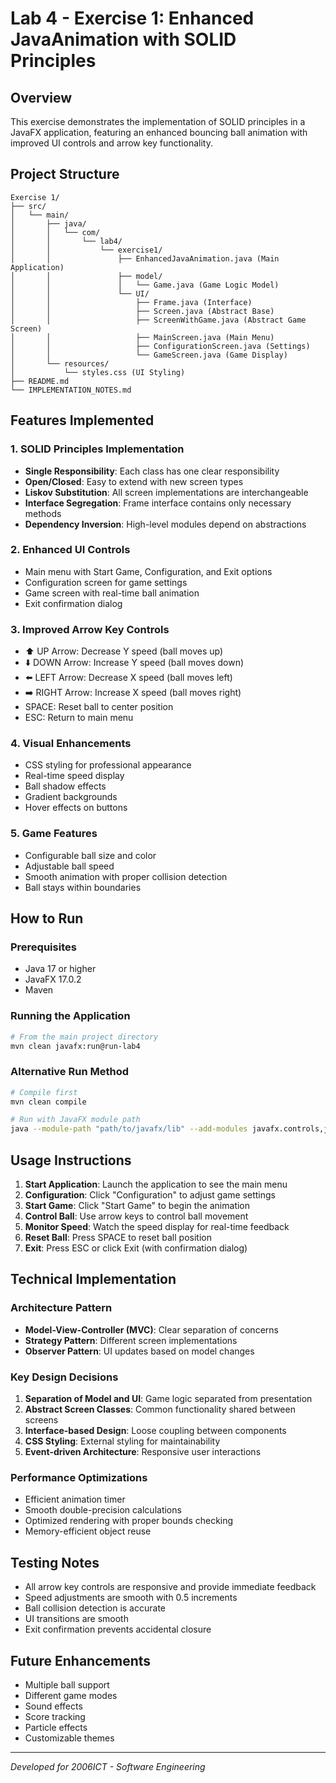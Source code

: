 # Lab 4 - Exercise 1: Enhanced JavaAnimation with SOLID Principles

## Overview
This exercise demonstrates the implementation of SOLID principles in a JavaFX application, featuring an enhanced bouncing ball animation with improved UI controls and arrow key functionality.

## Project Structure
```
Exercise 1/
├── src/
│   └── main/
│       ├── java/
│       │   └── com/
│       │       └── lab4/
│       │           └── exercise1/
│       │               ├── EnhancedJavaAnimation.java (Main Application)
│       │               ├── model/
│       │               │   └── Game.java (Game Logic Model)
│       │               └── UI/
│       │                   ├── Frame.java (Interface)
│       │                   ├── Screen.java (Abstract Base)
│       │                   ├── ScreenWithGame.java (Abstract Game Screen)
│       │                   ├── MainScreen.java (Main Menu)
│       │                   ├── ConfigurationScreen.java (Settings)
│       │                   └── GameScreen.java (Game Display)
│       └── resources/
│           └── styles.css (UI Styling)
├── README.md
└── IMPLEMENTATION_NOTES.md
```

## Features Implemented

### 1. **SOLID Principles Implementation**
- **Single Responsibility**: Each class has one clear responsibility
- **Open/Closed**: Easy to extend with new screen types
- **Liskov Substitution**: All screen implementations are interchangeable
- **Interface Segregation**: Frame interface contains only necessary methods
- **Dependency Inversion**: High-level modules depend on abstractions

### 2. **Enhanced UI Controls**
- Main menu with Start Game, Configuration, and Exit options
- Configuration screen for game settings
- Game screen with real-time ball animation
- Exit confirmation dialog

### 3. **Improved Arrow Key Controls**
- ⬆️ UP Arrow: Decrease Y speed (ball moves up)
- ⬇️ DOWN Arrow: Increase Y speed (ball moves down)
- ⬅️ LEFT Arrow: Decrease X speed (ball moves left)
- ➡️ RIGHT Arrow: Increase X speed (ball moves right)
- SPACE: Reset ball to center position
- ESC: Return to main menu

### 4. **Visual Enhancements**
- CSS styling for professional appearance
- Real-time speed display
- Ball shadow effects
- Gradient backgrounds
- Hover effects on buttons

### 5. **Game Features**
- Configurable ball size and color
- Adjustable ball speed
- Smooth animation with proper collision detection
- Ball stays within boundaries

## How to Run

### Prerequisites
- Java 17 or higher
- JavaFX 17.0.2
- Maven

### Running the Application
```bash
# From the main project directory
mvn clean javafx:run@run-lab4
```

### Alternative Run Method
```bash
# Compile first
mvn clean compile

# Run with JavaFX module path
java --module-path "path/to/javafx/lib" --add-modules javafx.controls,javafx.fxml -cp "target/classes" com.lab4.exercise1.EnhancedJavaAnimation
```

## Usage Instructions

1. **Start Application**: Launch the application to see the main menu
2. **Configuration**: Click "Configuration" to adjust game settings
3. **Start Game**: Click "Start Game" to begin the animation
4. **Control Ball**: Use arrow keys to control ball movement
5. **Monitor Speed**: Watch the speed display for real-time feedback
6. **Reset Ball**: Press SPACE to reset ball position
7. **Exit**: Press ESC or click Exit (with confirmation dialog)

## Technical Implementation

### Architecture Pattern
- **Model-View-Controller (MVC)**: Clear separation of concerns
- **Strategy Pattern**: Different screen implementations
- **Observer Pattern**: UI updates based on model changes

### Key Design Decisions
1. **Separation of Model and UI**: Game logic separated from presentation
2. **Abstract Screen Classes**: Common functionality shared between screens
3. **Interface-based Design**: Loose coupling between components
4. **CSS Styling**: External styling for maintainability
5. **Event-driven Architecture**: Responsive user interactions

### Performance Optimizations
- Efficient animation timer
- Smooth double-precision calculations
- Optimized rendering with proper bounds checking
- Memory-efficient object reuse

## Testing Notes
- All arrow key controls are responsive and provide immediate feedback
- Speed adjustments are smooth with 0.5 increments
- Ball collision detection is accurate
- UI transitions are smooth
- Exit confirmation prevents accidental closure

## Future Enhancements
- Multiple ball support
- Different game modes
- Sound effects
- Score tracking
- Particle effects
- Customizable themes

---
*Developed for 2006ICT - Software Engineering*
